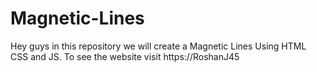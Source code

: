 # Magnetic-Lines
Hey guys in this repository we will create a Magnetic Lines Using HTML CSS and JS. To see the website visit https://RoshanJ45

